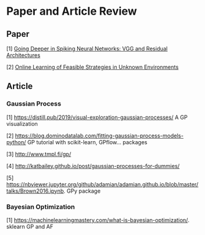 # Paper and Article Review

## Paper
  [1] [Going Deeper in Spiking Neural Networks: VGG and Residual Architectures](https://www.frontiersin.org/articles/10.3389/fnins.2019.00095/full)
  
  [2] [Online Learning of Feasible Strategies in Unknown Environments](https://arxiv.org/pdf/1604.02137.pdf)

## Article
### Gaussian Process
  [1] https://distill.pub/2019/visual-exploration-gaussian-processes/ A GP visualization
  
  [2] https://blog.dominodatalab.com/fitting-gaussian-process-models-python/ GP tutorial with scikit-learn, GPflow... packages
  
  [3] http://www.tmpl.fi/gp/
  
  [4] http://katbailey.github.io/post/gaussian-processes-for-dummies/
  
  [5] https://nbviewer.jupyter.org/github/adamian/adamian.github.io/blob/master/talks/Brown2016.ipynb. GPy package
  
### Bayesian Optimization
  [1] https://machinelearningmastery.com/what-is-bayesian-optimization/. sklearn GP and AF
